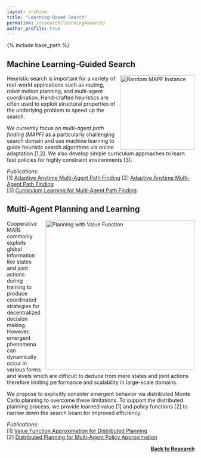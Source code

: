 ```yaml
---
layout: archive
title: "Learning-Based Search"
permalink: /research/learning4search/
author_profile: true
---
```


{% include base_path %}

## Machine Learning-Guided Search

<img src="https://thomyphan.github.io/images/research/mapf_instance.png" style="float:right; width:150pt;padding-left:10px;" title="Random MAPF Instance" alt="Random MAPF Instance"/>

Heuristic search is important for a variety of real-world applications such as routing, robot motion planning, and multi-agent coordination. Hand-crafted heuristics are often used to exploit structural properties of the underlying problem to speed up the search.

We currently focus on *multi-agent path finding (MAPF)* as a particularly challenging search domain and use machine learning to guide heuristic search algorithms via online adaptation [1,2]. We also develop simple curriculum approaches to learn fast policies for highly constraint environments [3].

*Publications:*  
[1] [Adaptive Anytime Multi-Agent Path Finding](https://thomyphan.github.io/publication/2024-02-01-aaai-phan)
[2] [Adaptive Anytime Multi-Agent Path Finding](https://thomyphan.github.io/publication/2025-02-01-aaai-phan1)  
[3] [Curriculum Learning for Multi-Agent Path Finding](https://thomyphan.github.io/publication/2024-05-01-aamas-phan)  

## Multi-Agent Planning and Learning

<img src="https://thomyphan.github.io/images/research/planning_value_function_2.png" style="float:right; width:300pt;padding-left:10px;" title="Planning with Value Function" alt="Planning with Value Function"/>

Cooperative MARL commonly exploits global information like states and joint actions during training to produce coordinated strategies for decentralized decision making. However, emergent phenomena can dynamically occur in various forms and levels which are difficult to deduce from mere states and joint actions therefore limiting performance and scalability in large-scale domains.

We propose to explicitly consider emergent behavior via distributed Monte Carlo planning to overcome these limitations. To support the distributed planning process, we provide learned value [1] and policy functions [2] to narrow down the search beam for improved efficiency.

*Publications:*  
[1] [Value Function Approximation for Distributed Planning](https://thomyphan.github.io/publication/2018-06-01-aamas-phan)  
[2] [Distributed Planning for Multi-Agent Policy Approximation](https://thomyphan.github.io/publication/2019-05-01-aamas-phan)  

<div style="float: right;">
    <a href="https://thomyphan.github.io/research/"><strong>Back to Research</strong></a>
</div>